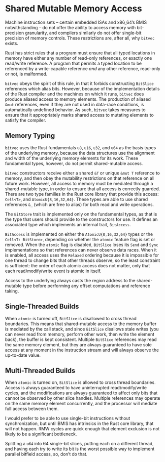 # Shared Mutable Memory Access

Machine instruction sets – certain embedded ISAs and x86_64’s BMIS
notwithstanding – do not offer the ability to access memory with bit-precision
granularity, and compilers similarly do not offer single-bit precision of memory
controls. These restrictions are, after all, why `bitvec` exists.

Rust has strict rules that a program must ensure that all typed locations in
memory have either any number of read-only references, or exactly one read/write
reference. A program that permits a typed location to be referenced by a
write-capable reference *and* any other reference, read-only or not, is
malformed.

`bitvec` obeys the spirit of this rule, in that it forbids constructing
`BitSlice` references which alias bits. However, because of the implementation
details of the Rust compiler and the machines on which it runs, `bitvec` does
produce aliased access to memory elements. The production of aliased `&mut`
references, even if they are not used in data-race conditions, is automatically
undefined behavior. As such, `bitvec` takes measures to ensure that it
appropriately marks shared access to mutating elements to satisfy the compiler.

## Memory Typing

`bitvec` uses the Rust fundamentals `u8`, `u16`, `u32`, and `u64` as the basis
types of the underlying memory, because the data structures use the alignment
and width of the underlying memory elements for its work. These fundamental
types, however, do not permit shared-mutable access.

`bitvec` constructors receive either a shared `&T` or unique `&mut T` reference
to memory, and then obey the mutability restrictions on that reference on all
future work. However, all access to memory must be mediated through a
shared-mutable type, in order to ensure that all access is correctly guarded.
There are two type families in the Rust core library that provide this access:
`Cell<T>`, and `AtomicU{8,16,32,64}`. These types are able to use shared
references `&_` (which are free to alias) for both read and write operations.

The `BitStore` trait is implemented only on the fundamental types, as that is
the type that users should provide to the constructors for use. It defines an
associated type which implements an internal trait, `BitAccess`.

`BitAccess` is implemented on either the `AtomicU{8,16,32,64}` types or the
`Cell<T: BitStore>`, depending on whether the `atomic` feature flag is set or
removed. When the `atomic` flag is disabled, `BitSlice` loses its `Send` and
`Sync` implementations so that references can never observe data races. When it
is enabled, all access uses the `Relaxed` ordering because it is impossible for
one thread to change bits that other threads observe, so the least constraint is
sufficient: the order of each atomic access does not matter, only that each
read/modify/write event is atomic in itself.

Access to the underlying always casts the region address to the shared-mutable
type before performing any offset computations and reference taking.

## Single-Threaded Builds

When `atomic` is turned off, `BitSlice` is disallowed to cross thread
boundaries. This means that shared-mutable access to the memory buffer is
mediated by the call stack, and since `BitSlice` disallows stale writes (you can
never read from memory, perform other work, then write the element back), the
buffer is kept consistent. Multiple `BitSlice` references may read the same
memory element, but they are always guaranteed to have sole access at any moment
in the instruction stream and will always observe the up-to-date value.

## Multi-Threaded Builds

When `atomic` is turned on, `BitSlice` is allowed to cross thread boundaries.
Access is always guaranteed to have uninterrupted read/modify/write cycles, and
the modifications are always guaranteed to affect only bits that cannot be
observed by other slice handles. Multiple references may operate on the same
memory element concurrently, and the processor will mediate full access between
them.

I would prefer to be able to use single-bit instructions without
synchronization, but until BMIS has intrinsics in the Rust core library, that
will not happen. RMW cycles are quick enough that element exclusion is not
likely to be a significant bottleneck.

Splitting a `u64` into 64 single-bit slices, putting each on a different thread,
and having each try to write its bit is the worst possible way to implement
parallel bitfield access, so, don’t do that.
